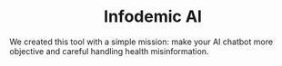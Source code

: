 <h1 align="center">Infodemic AI</h1>

We created this tool with a simple mission: make your AI chatbot more objective and careful handling health misinformation.
